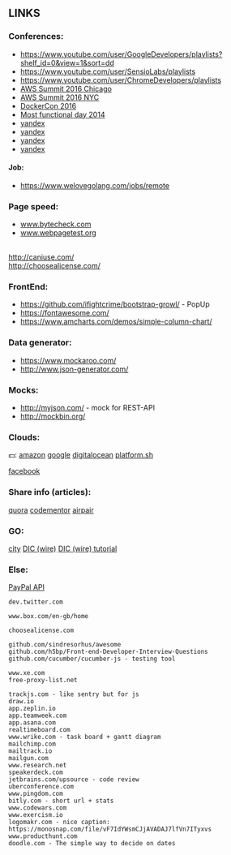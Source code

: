 LINKS
-

### Conferences:

* https://www.youtube.com/user/GoogleDevelopers/playlists?shelf_id=0&view=1&sort=dd
* https://www.youtube.com/user/SensioLabs/playlists
* https://www.youtube.com/user/ChromeDevelopers/playlists
* [AWS Summit 2016 Chicago](https://www.youtube.com/watch?v=Jvg_SsNyR00&list=PLhr1KZpdzukc2_5o7YTT7e2dlKBEKR1ez)
* [AWS Summit 2016 NYC](https://www.youtube.com/watch?v=b7yqd7z1RBQ&t=29s)
* [DockerCon 2016](https://www.youtube.com/watch?v=SMwC39zxXY8&index=30&list=PLkA60AVN3hh9gnrYwNO6zTb9U3i1Y9FMY)
* [Most functional day 2014](http://frameworksdays.com/event/most-functional-day/page/program)
* [yandex](http://habrahabr.ru/company/yandex/blog/208120/)
* [yandex](http://habrahabr.ru/company/yandex/blog/208244/)
* [yandex](http://shad.yandex.ru/lectures/)
* [yandex](http://shad.yandex.ru/lectures/algorithms.xml)

#### Job:

* https://www.welovegolang.com/jobs/remote

### Page speed:

* www.bytecheck.com
* www.webpagetest.org

<br> http://caniuse.com/
<br> http://choosealicense.com/

### FrontEnd:

* https://github.com/ifightcrime/bootstrap-growl/ - PopUp
* https://fontawesome.com/
* https://www.amcharts.com/demos/simple-column-chart/

### Data generator:

* https://www.mockaroo.com/
* http://www.json-generator.com/

### Mocks:

* http://myjson.com/ - mock for REST-API
* http://mockbin.org/

### Clouds:

💵:
[amazon](https://aws.amazon.com/)
[google](https://cloud.google.com/)
[digitalocean](https://www.digitalocean.com/)
[platform.sh](https://platform.sh/)

[facebook](https://code.facebook.com/projects/)

### Share info (articles):

[quora](https://www.quora.com/)
[codementor](https://www.codementor.io/)
[airpair](https://www.airpair.com/)

### GO:

[city](https://go-city.github.io/#/github.com/cn007b/monitoring)
[DIC (wire)](https://github.com/google/go-cloud/tree/master/wire)
[DIC (wire) tutorial](https://github.com/google/go-cloud/tree/master/samples/wire)

### Else:

[PayPal API](https://developer.paypal.com/docs/api/)

````
dev.twitter.com

www.box.com/en-gb/home

choosealicense.com

github.com/sindresorhus/awesome
github.com/h5bp/Front-end-Developer-Interview-Questions
github.com/cucumber/cucumber-js - testing tool

www.xe.com
free-proxy-list.net

trackjs.com - like sentry but for js
draw.io
app.zeplin.io
app.teamweek.com
app.asana.com
realtimeboard.com
www.wrike.com - task board + gantt diagram
mailchimp.com
mailtrack.io
mailgun.com
www.research.net
speakerdeck.com
jetbrains.com/upsource - code review
uberconference.com
www.pingdom.com
bitly.com - short url + stats
www.codewars.com
www.exercism.io
logomakr.com - nice caption: https://monosnap.com/file/vF7IdYWsmCJjAVADAJ7lfVn7ITyxvs
www.producthunt.com
doodle.com - The simple way to decide on dates
````
